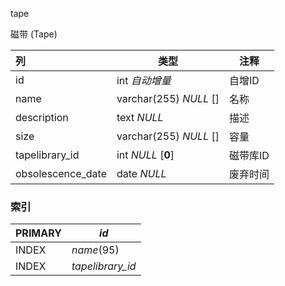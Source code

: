 tape

磁带 (Tape)



| 列                | 类型                   | 注释     |
| :---------------- | ---------------------- | -------- |
| id                | int *自动增量*         | 自增ID   |
| name              | varchar(255) *NULL* [] | 名称     |
| description       | text *NULL*            | 描述     |
| size              | varchar(255) *NULL* [] | 容量     |
| tapelibrary_id    | int *NULL* [**0**]     | 磁带库ID |
| obsolescence_date | date *NULL*            | 废弃时间 |

### 索引

| PRIMARY | *id*             |
| :------ | ---------------- |
| INDEX   | *name*(95)       |
| INDEX   | *tapelibrary_id* |